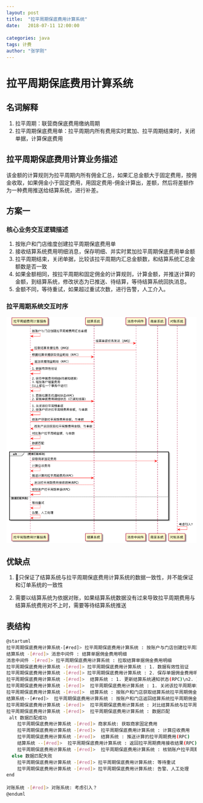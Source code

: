```yaml
---
layout: post
title:  "拉平周期保底费用计算系统"
date:   2018-07-11 12:00:00

categories: java
tags: 计费
author: "张学刚"
---
```


# 拉平周期保底费用计算系统

## 名词解释

1. 拉平周期：联营商保底费用缴纳周期
2. 拉平周期保底费用单：拉平周期内所有费用实时累加、拉平周期结束时，关闭单据，计算保底费用

## 拉平周期保底费用计算业务描述

该金额的计算规则为拉平周期内所有佣金汇总，如果汇总金额大于固定费用，按佣金收取，如果佣金小于固定费用，用固定费用-佣金计算出，差额，然后将差额作为一种费用推送给结算系统，进行补差。

## 方案一

### 核心业务交互逻辑描述

1. 按账户和门店维度创建拉平周期保底费用单
2. 接收结算系统费用明细消息，保存明细、并实时累加拉平周期保底费用单金额
3. 拉平周期结束，关闭单据，比较该拉平周期内汇总金额数，和结算系统汇总金额数是否一致
4. 如果金额相同，按拉平周期和固定佣金的计算规则，计算金额，并推送计算的金额，到结算系统，修改状态为已推送、待结算，等待结算系统回执消息。
5. 金额不同，等待重试，如果超过重试次数，进行告警，人工介入。

### 拉平周期系统交互时序

![拉平周期系统交互时序](https://raw.githubusercontent.com/unionstars/unionstars.github.io/master/assets/images/pictures/2018-08-22-settle-period/01-01.png)

## 优缺点

1. 只保证了结算系统与拉平周期保底费用计算系统的数据一致性，并不能保证和订单系统的一致性

2. 需要以结算系统为依据对账，如果结算系统数据没有过来导致拉平周期费用与结算系统费用对不上时，需要等待结算系统推送

## 表结构

```bash
@startuml
拉平周期保底费用计算系统-[#red]> 拉平周期保底费用计算系统 : 按账户与门店创建拉平周期保底费用单
结算系统 -[#red]> 消息中间件 : 结算单据佣金费用明细
消息中间件 -[#red]> 拉平周期保底费用计算系统 : 拉取结算单据佣金费用明细
拉平周期保底费用计算系统 -[#red]> 拉平周期保底费用计算系统 : 1. 数据有效性验证
拉平周期保底费用计算系统 -[#red]> 拉平周期保底费用计算系统 : 2. 保存单据佣金费用明细(待通知结算)\n3. 拉平周期保底费用单\n[以上都在一个事务中进行，使用]
拉平周期保底费用计算系统 -[#red]>  结算系统 : 1. 更新结算系统通知状态(RPC)\n2. 更新单据费用明细状态（已通知结算）
拉平周期保底费用计算系统 -[#red]>  拉平周期保底费用计算系统 : 1. 关闭该拉平周期单据\n2. 按账户与门店维度统计拉平周期费用金额，与单数
拉平周期保底费用计算系统 -[#red]>  结算系统 : 按账户和门店获取结算系统拉平周期佣金费用总额，与订单数
结算系统--[#red]>  拉平周期保底费用计算系统 : 按账户和门店返回结算系统拉平周期佣金费用总额，与订单数
拉平周期保底费用计算系统 -[#red]>  拉平周期保底费用计算系统 : 对比结算系统与拉平周期保底费用计算系统的金额，与订单数
拉平周期保底费用计算系统 -[#red]>  拉平周期保底费用计算系统 : 数据匹配
 alt 数据匹配成功
    拉平周期保底费用计算系统 -[#red]> 商家系统: 获取商家固定费用
    拉平周期保底费用计算系统 -[#red]>  拉平周期保底费用计算系统 : 计算应收费用
    拉平周期保底费用计算系统 -[#red]>  结算系统 : 推送计算的拉平周期费用(RPC)
    结算系统 --[#red]>  拉平周期保底费用计算系统 : 返回拉平周期费用接收结果(RPC)
    拉平周期保底费用计算系统 -[#red]>  拉平周期保底费用计算系统 : 核销账户拉平周期单据(RPC)
  else 数据匹配失败
    拉平周期保底费用计算系统 -[#red]> 拉平周期保底费用计算系统: 等待重试
    拉平周期保底费用计算系统 -[#red]> 拉平周期保底费用计算系统: 告警、人工处理
end

对账系统 -[#red]> 对账系统: 考虑引入？
@enduml
```